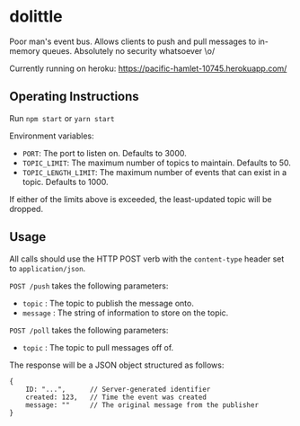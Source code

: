 # dolittle

Poor man's event bus. Allows clients to push and pull messages to in-memory queues. Absolutely no security whatsoever \o/

Currently running on heroku: https://pacific-hamlet-10745.herokuapp.com/

## Operating Instructions

Run `npm start` or `yarn start`

Environment variables:

- `PORT`: The port to listen on. Defaults to 3000.
- `TOPIC_LIMIT`: The maximum number of topics to maintain. Defaults to 50.
- `TOPIC_LENGTH_LIMIT`: The maximum number of events that can exist in a topic. Defaults to 1000.

If either of the limits above is exceeded, the least-updated topic will be dropped.

## Usage

All calls should use the HTTP POST verb with the `content-type` header set to `application/json`.

`POST /push` takes the following parameters:

- `topic` : The topic to publish the message onto.
- `message` : The string of information to store on the topic.

`POST /poll` takes the following parameters:

- `topic` : The topic to pull messages off of.

The response will be a JSON object structured as follows:

    {
        ID: "...",      // Server-generated identifier
        created: 123,   // Time the event was created
        message: ""     // The original message from the publisher
    }
